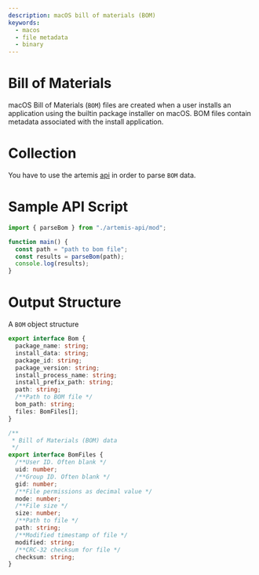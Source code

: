 ```yaml
---
description: macOS bill of materials (BOM)
keywords:
  - macos
  - file metadata
  - binary
---
```


# Bill of Materials

macOS Bill of Materials (`BOM`) files are created when a user installs an
application using the builtin package installer on macOS. BOM files contain
metadata associated with the install application.

# Collection

You have to use the artemis [api](../../API/overview.md) in order to parse `BOM`
data.

# Sample API Script

```typescript
import { parseBom } from "./artemis-api/mod";

function main() {
  const path = "path to bom file";
  const results = parseBom(path);
  console.log(results);
}
```

# Output Structure

A `BOM` object structure

```typescript
export interface Bom {
  package_name: string;
  install_data: string;
  package_id: string;
  package_version: string;
  install_process_name: string;
  install_prefix_path: string;
  path: string;
  /**Path to BOM file */
  bom_path: string;
  files: BomFiles[];
}

/**
 * Bill of Materials (BOM) data
 */
export interface BomFiles {
  /**User ID. Often blank */
  uid: number;
  /**Group ID. Often blank */
  gid: number;
  /**File permissions as decimal value */
  mode: number;
  /**File size */
  size: number;
  /**Path to file */
  path: string;
  /**Modified timestamp of file */
  modified: string;
  /**CRC-32 checksum for file */
  checksum: string;
}
```
